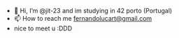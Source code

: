 - 👋 Hi, I’m @jit-23 and im studying in 42 porto (Portugal)
- 📫 How to reach me fernandolucart@gmail.com
- nice to meet u :DDD

<!---
jit-23/jit-23 is a ✨ special ✨ repository because its `README.md` (this file) appears on your GitHub profile.
You can click the Preview link to take a look at your changes.
--->
